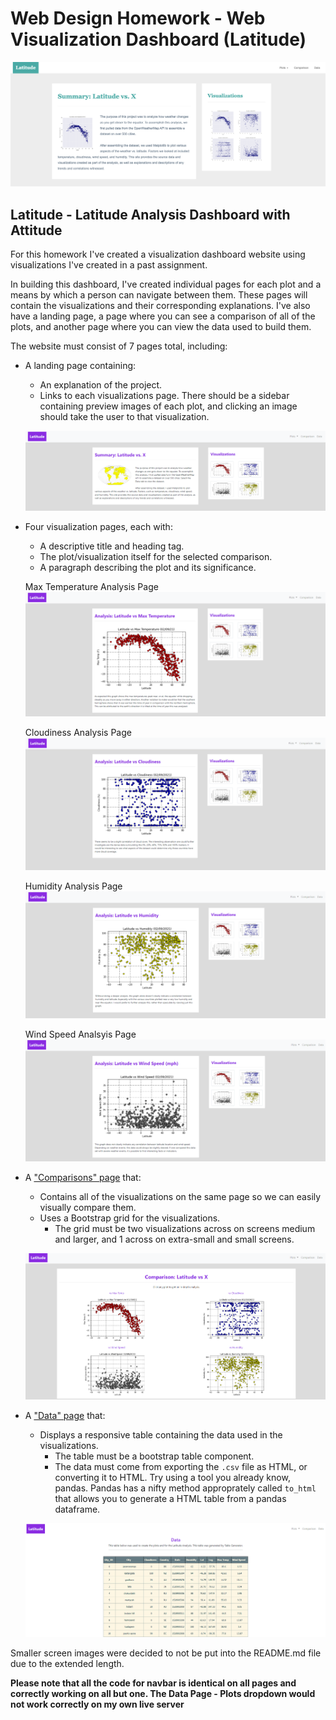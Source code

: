 # Web Design Homework - Web Visualization Dashboard (Latitude)

![Images/Original_landing.png](Visuals/original_landing.png)

## Latitude - Latitude Analysis Dashboard with Attitude

For this homework I've created a visualization dashboard website using visualizations I've created in a past assignment.

In building this dashboard, I've created individual pages for each plot and a means by which a person can navigate between them. These pages will contain the visualizations and their corresponding explanations. I've also have a landing page, a page where you can see a comparison of all of the plots, and another page where you can view the data used to build them.

The website must consist of 7 pages total, including:

* A landing page containing:
  * An explanation of the project.
  * Links to each visualizations page. There should be a sidebar containing preview images of each plot, and clicking an image should take the user to that visualization.

  ![Images/landingResize.png](Visuals/landingResize.png)


* Four visualization pages, each with:
  * A descriptive title and heading tag.
  * The plot/visualization itself for the selected comparison.
  * A paragraph describing the plot and its significance.

  Max Temperature Analysis Page
  ![Images/MaxTemp_page.png](Visuals/MaxTemp_page.png)

  Cloudiness Analysis Page
  ![Images/Cloud_page.png](Visuals/Cloud_page.png)

  Humidity Analysis Page
  ![Images/Humidity_page.png](Visuals/Humidity_page.png)

  Wind Speed Analsyis Page
  ![Images/Wind_page.png](Visuals/Wind_page.png)


* A ["Comparisons" page](#comparisons-page) that:
  * Contains all of the visualizations on the same page so we can easily visually compare them.
  * Uses a Bootstrap grid for the visualizations.
    * The grid must be two visualizations across on screens medium and larger, and 1 across on extra-small and small screens.


  ![Images/Comparison_page.png](Visuals/Comparison_page.png)





* A ["Data" page](#data-page) that:
  * Displays a responsive table containing the data used in the visualizations.
    * The table must be a bootstrap table component.
    * The data must come from exporting the `.csv` file as HTML, or converting it to HTML. Try using a tool you already know, pandas. Pandas has a nifty method approprately called `to_html` that allows you to generate a HTML table from a pandas dataframe.

  ![Images/Data_page.png](Visuals/Data_page.png)


Smaller screen images were decided to not be put into the README.md file due to the extended length.

**Please note that all the code for navbar is identical on all pages and correctly working on all but one. The Data Page - Plots dropdown would not work correctly on my own live server**
